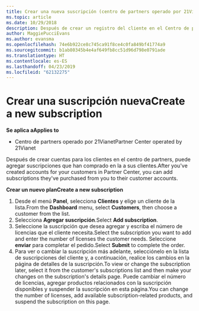 ```yaml
---
title: Crear una nueva suscripción (centro de partners operado por 21Vianet)
ms.topic: article
ms.date: 10/29/2018
description: Después de crear un registro del cliente en el Centro de partners, puedes venderle suscripciones a los productos del catálogo.
author: MaggiePucciEvans
ms.author: evansma
ms.openlocfilehash: 74e6b922ce8c745ca91f8ce4c0fa849bf41774a9
ms.sourcegitcommit: b1ab80345b4e4af649fb8cc51d96d798e0791ade
ms.translationtype: HT
ms.contentlocale: es-ES
ms.lasthandoff: 04/23/2019
ms.locfileid: "62132275"
---
```

# <a name="create-a-new-subscription"></a><span data-ttu-id="5ac86-103">Crear una suscripción nueva</span><span class="sxs-lookup"><span data-stu-id="5ac86-103">Create a new subscription</span></span>

<span data-ttu-id="5ac86-104">**Se aplica a**</span><span class="sxs-lookup"><span data-stu-id="5ac86-104">**Applies to**</span></span>

-   <span data-ttu-id="5ac86-105">Centro de partners operado por 21Vianet</span><span class="sxs-lookup"><span data-stu-id="5ac86-105">Partner Center operated by 21Vianet</span></span>


<span data-ttu-id="5ac86-106">Después de crear cuentas para los clientes en el centro de partners, puede agregar suscripciones que han comprado en la a sus clientes.</span><span class="sxs-lookup"><span data-stu-id="5ac86-106">After you've created accounts for your customers in Partner Center, you can add subscriptions they've purchased from you to their customer accounts.</span></span>

<span data-ttu-id="5ac86-107">**Crear un nuevo plan**</span><span class="sxs-lookup"><span data-stu-id="5ac86-107">**Create a new subscription**</span></span>

1.  <span data-ttu-id="5ac86-108">Desde el menú **Panel**, selecciona **Clientes** y elige un cliente de la lista.</span><span class="sxs-lookup"><span data-stu-id="5ac86-108">From the **Dashboard** menu, select **Customers**, then choose a customer from the list.</span></span>
2.  <span data-ttu-id="5ac86-109">Selecciona **Agregar suscripción**.</span><span class="sxs-lookup"><span data-stu-id="5ac86-109">Select **Add subscription**.</span></span>
3.  <span data-ttu-id="5ac86-110">Seleccione la suscripción que desea agregar y escriba el número de licencias que el cliente necesita.</span><span class="sxs-lookup"><span data-stu-id="5ac86-110">Select the subscription you want to add and enter the number of licenses the customer needs.</span></span> <span data-ttu-id="5ac86-111">Seleccione **enviar** para completar el pedido.</span><span class="sxs-lookup"><span data-stu-id="5ac86-111">Select **Submit** to complete the order.</span></span>
4.  <span data-ttu-id="5ac86-112">Para ver o cambiar la suscripción más adelante, selecciónelo en la lista de suscripciones del cliente y, a continuación, realice los cambios en la página de detalles de la suscripción.</span><span class="sxs-lookup"><span data-stu-id="5ac86-112">To view or change the subscription later, select it from the customer's subscriptions list and then make your changes on the subscription's details page.</span></span> <span data-ttu-id="5ac86-113">Puede cambiar el número de licencias, agregar productos relacionados con la suscripción disponibles y suspender la suscripción en esta página.</span><span class="sxs-lookup"><span data-stu-id="5ac86-113">You can change the number of licenses, add available subscription-related products, and suspend the subscription on this page.</span></span>   

